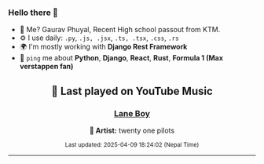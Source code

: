 ### Hello there 👋
- 💨 Me? Gaurav Phuyal, Recent High school passout from KTM.
- ⚙️ I use daily: `.py`, `.js, .jsx`, `.ts, .tsx`, `.css`, `.rs`
- 🌍 I'm mostly working with **Django Rest Framework**
- 💬 `ping` me about **Python**, **Django**, **React**, **Rust**, **Formula 1 (Max verstappen fan)**
<!-- YOUTUBE-MUSIC-START -->
<div align='center'>

## 🎵 Last played on YouTube Music

### [Lane Boy](https://www.youtube.com/results?search_query=twenty%20one%20pilots%20Lane%20Boy)

**🎤 Artist:** twenty one pilots

<sub>Last updated: 2025-04-09 18:24:02 (Nepal Time)</sub>

</div>

<!-- YOUTUBE-MUSIC-END -->
<hr>

